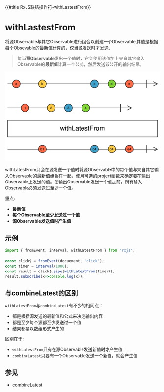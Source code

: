 {{#title RxJS联结操作符-withLastestFrom}}
# withLastestFrom

将源Observable与其它Observable进行组合以创建一个Observable,其值是根据每个Obsevable的最新值计算的，仅当源发送时才发送。

> 每当**源Observable**发出一个值时，它会使用该值加上来自其它输入Observable的**最新值**计算一个公式，然后发送该公开的输出结果。

![withLatestFrom](./withLatestFrom.png "withLatestFrom操作符")

withLatestFrom只会在源发送一个值时将源Observable中的每个值与来自其它输入Observable的最新值组合在一起，使用可选的project函数来确定要在输出Observable上发送的值。在输出Observable发送一个值之前，所有输入Observable必须发送过至少一个值。

重点:

- **最新值**
- **每个Observable至少发送过一个值**
- **源Observable发送值时产生值**

## 示例

```javascript
import { fromEvent, interval, withLatestFrom } from "rxjs";

const click$ = fromEvent(docuement, 'click');
const timer = interval(1000);
const result = click$.pipe(withLatestFrom(timer));
result.subscribe(x=>console.log(x));
```

## 与combineLatest的区别

`withLatestFrom`与`combineLatest`有不少的相同点：

- 都是根据源发送的最新值和公式来决定输出内容
- 都是至少每个源都至少发送过一个值
- 结果都是以数组形式产生的

区别在于:

- `withLatestFrom`只有在源Observable发送新值时才产生值
- `combineLatest`只要有一个Observable发送一个新值，就会产生值

## 参见

- [combineLatest](./combinelatest.md "combineLatest操作符") 
